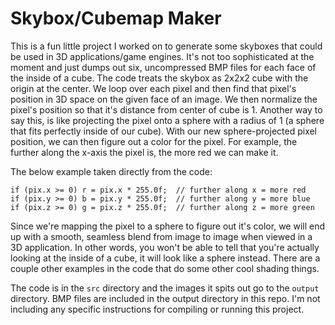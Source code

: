 # Skybox/Cubemap Maker
This is a fun little project I worked on to generate some skyboxes that could be used in 3D applications/game engines. It's not too sophisticated at the moment and just dumps out six, uncompressed BMP files for each face of the inside of a cube. The code treats the skybox as 2x2x2 cube with the origin at the center. We loop over each pixel and then find that pixel's position in 3D space on the given face of an image. We then normalize the pixel's position so that it's distance from center of cube is 1. Another way to say this, is like projecting the pixel onto a sphere with a radius of 1 (a sphere that fits perfectly inside of our cube). With our new sphere-projected pixel position, we can then figure out a color for the pixel. For example, the further along the x-axis the pixel is, the more red we can make it.

The below example taken directly from the code:

    if (pix.x >= 0) r = pix.x * 255.0f;  // further along x = more red
    if (pix.y >= 0) b = pix.y * 255.0f;  // further along y = more blue
    if (pix.z >= 0) g = pix.z * 255.0f;  // further along z = more green

Since we're mapping the pixel to a sphere to figure out it's color, we will end up with a smooth, seamless blend from image to image when viewed in a 3D application. In other words, you won't be able to tell that you're actually looking at the inside of a cube, it will look like a sphere instead. There are a couple other examples in the code that do some other cool shading things.

The code is in the `src` directory and the images it spits out go to the `output` directory. BMP files are included in the output directory in this repo. I'm not including any specific instructions for compiling or running this project.